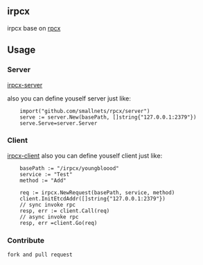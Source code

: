 ## irpcx
irpcx base on [rpcx](https://github.com/smallnest/rpcx)

## Usage

### Server

[irpcx-server](https://github.com/youngbloood/irpcx/tree/master/_example/server)

also you can define youself server just like:
```
    import("github.com/smallnets/rpcx/server")
    serve := server.New(basePath, []string{"127.0.0.1:2379"})
    serve.Serve=server.Server
```
    

### Client
[irpcx-client](https://github.com/youngbloood/irpcx/tree/master/_example/client)
also you can define youself client just like:
```
    basePath := "/irpcx/youngbloood"
    service := "Test"
    method := "Add"
    
    req := irpcx.NewRequest(basePath, service, method)
    client.InitEtcdAddr([]string{"127.0.0.1:2379"})
    // sync invoke rpc
    resp, err := client.Call(req)
    // async invoke rpc
    resp, err =client.Go(req)
```

### Contribute
    fork and pull request
